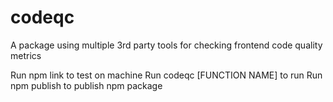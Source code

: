 # codeqc
A package using multiple 3rd party tools for checking frontend code quality metrics

Run npm link to test on machine
Run codeqc [FUNCTION NAME] to run
Run npm publish to publish npm package